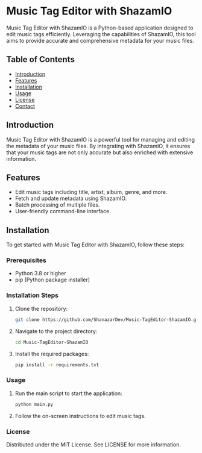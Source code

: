 # Music Tag Editor with ShazamIO

Music Tag Editor with ShazamIO is a Python-based application designed to edit music tags efficiently. Leveraging the capabilities of ShazamIO, this tool aims to provide accurate and comprehensive metadata for your music files.

## Table of Contents

- [Introduction](#introduction)
- [Features](#features)
- [Installation](#installation)
- [Usage](#usage)
- [License](#license)
- [Contact](#contact)

## Introduction

Music Tag Editor with ShazamIO is a powerful tool for managing and editing the metadata of your music files. By integrating with ShazamIO, it ensures that your music tags are not only accurate but also enriched with extensive information.

## Features

- Edit music tags including title, artist, album, genre, and more.
- Fetch and update metadata using ShazamIO.
- Batch processing of multiple files.
- User-friendly command-line interface.

## Installation

To get started with Music Tag Editor with ShazamIO, follow these steps:

### Prerequisites

- Python 3.8 or higher
- pip (Python package installer)

### Installation Steps

1. Clone the repository:
   ```sh
   git clone https://github.com/ShanazarDev/Music-TagEditor-ShazamIO.git
2. Navigate to the project directory:
   ```sh
   cd Music-TagEditor-ShazamIO
3. Install the required packages:
   ```sh
   pip install -r requirements.txt

### Usage
1. Run the main script to start the application:
   ```sh
   python main.py
2. Follow the on-screen instructions to edit music tags.

### License
Distributed under the MIT License. See LICENSE for more information.

